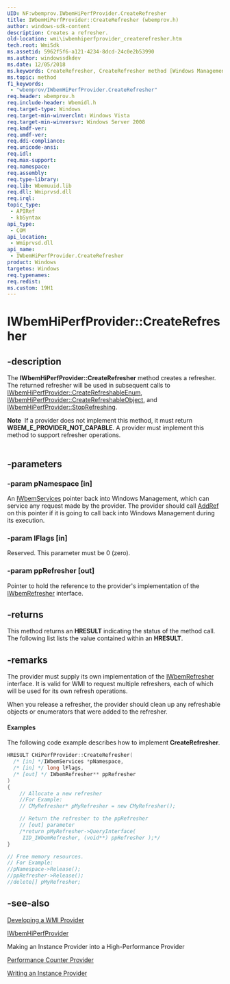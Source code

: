 ```yaml
---
UID: NF:wbemprov.IWbemHiPerfProvider.CreateRefresher
title: IWbemHiPerfProvider::CreateRefresher (wbemprov.h)
author: windows-sdk-content
description: Creates a refresher.
old-location: wmi\iwbemhiperfprovider_createrefresher.htm
tech.root: WmiSdk
ms.assetid: 5962f5f6-a121-4234-8dcd-24c0e2b53990
ms.author: windowssdkdev
ms.date: 12/05/2018
ms.keywords: CreateRefresher, CreateRefresher method [Windows Management Instrumentation], CreateRefresher method [Windows Management Instrumentation],IWbemHiPerfProvider interface, IWbemHiPerfProvider interface [Windows Management Instrumentation],CreateRefresher method, IWbemHiPerfProvider.CreateRefresher, IWbemHiPerfProvider::CreateRefresher, _hmm_iwbemhiperfprovider_createrefresher, wbemprov/IWbemHiPerfProvider::CreateRefresher, wmi.iwbemhiperfprovider_createrefresher
ms.topic: method
f1_keywords: 
 - "wbemprov/IWbemHiPerfProvider.CreateRefresher"
req.header: wbemprov.h
req.include-header: Wbemidl.h
req.target-type: Windows
req.target-min-winverclnt: Windows Vista
req.target-min-winversvr: Windows Server 2008
req.kmdf-ver: 
req.umdf-ver: 
req.ddi-compliance: 
req.unicode-ansi: 
req.idl: 
req.max-support: 
req.namespace: 
req.assembly: 
req.type-library: 
req.lib: Wbemuuid.lib
req.dll: Wmiprvsd.dll
req.irql: 
topic_type:
 - APIRef
 - kbSyntax
api_type:
 - COM
api_location:
 - Wmiprvsd.dll
api_name:
 - IWbemHiPerfProvider.CreateRefresher
product: Windows
targetos: Windows
req.typenames: 
req.redist: 
ms.custom: 19H1
---
```


# IWbemHiPerfProvider::CreateRefresher


## -description


The 
<b>IWbemHiPerfProvider::CreateRefresher</b> method creates a refresher. The returned refresher will be used in subsequent calls to 
<a href="https://docs.microsoft.com/windows/desktop/api/wbemprov/nf-wbemprov-iwbemhiperfprovider-createrefreshableenum">IWbemHiPerfProvider::CreateRefreshableEnum</a>, 
<a href="https://docs.microsoft.com/windows/desktop/api/wbemprov/nf-wbemprov-iwbemhiperfprovider-createrefreshableobject">IWbemHiPerfProvider::CreateRefreshableObject</a>, and 
<a href="https://docs.microsoft.com/windows/desktop/api/wbemprov/nf-wbemprov-iwbemhiperfprovider-stoprefreshing">IWbemHiPerfProvider::StopRefreshing</a>.
<div class="alert"><b>Note</b>  If a provider does not implement this method, it must return <b>WBEM_E_PROVIDER_NOT_CAPABLE</b>. A provider must implement this method to support refresher operations.</div><div> </div>

## -parameters




### -param pNamespace [in]

An 
<a href="https://docs.microsoft.com/windows/desktop/api/wbemcli/nn-wbemcli-iwbemservices">IWbemServices</a> pointer back into Windows Management, which can service any request made by the provider. The provider should call <a href="https://docs.microsoft.com/windows/desktop/api/unknwn/nf-unknwn-iunknown-addref">AddRef</a> on this pointer if it is going to call back into Windows Management during its execution.


### -param lFlags [in]

Reserved. This parameter must be 0 (zero).


### -param ppRefresher [out]

Pointer to hold the reference to the provider's implementation of the 
<a href="https://docs.microsoft.com/windows/desktop/api/wbemcli/nn-wbemcli-iwbemrefresher">IWbemRefresher</a> interface.


## -returns



This method returns an <b>HRESULT</b> indicating the status of the method call. The following list lists the value contained within an <b>HRESULT</b>.




## -remarks



The provider must supply its own implementation of the 
<a href="https://docs.microsoft.com/windows/desktop/api/wbemcli/nn-wbemcli-iwbemrefresher">IWbemRefresher</a> interface. It is valid for WMI to request multiple refreshers, each of which will be used for its own refresh operations.

When you release a refresher, the provider should clean up any refreshable objects or enumerators that were added to the refresher.


#### Examples

The following code example describes how to implement 
<b>CreateRefresher</b>.


```cpp
HRESULT CHiPerfProvider::CreateRefresher(
  /* [in] */IWbemServices *pNamespace,
  /* [in] */ long lFlags,
  /* [out] */ IWbemRefresher** ppRefresher
)
{
    // Allocate a new refresher
    //For Example:
    // CMyRefresher* pMyRefresher = new CMyRefresher();

    // Return the refresher to the ppRefresher
    // [out] parameter
    /*return pMyRefresher->QueryInterface(
     IID_IWbemRefresher, (void**) ppRefresher );*/
}

// Free memory resources.
// For Example:
//pNamespace->Release();
//ppRefresher->Release();
//delete[] pMyRefresher;
```





## -see-also




<a href="https://docs.microsoft.com/windows/desktop/WmiSdk/developing-a-wmi-provider">Developing a WMI Provider</a>



<a href="https://docs.microsoft.com/windows/desktop/api/wbemprov/nn-wbemprov-iwbemhiperfprovider">IWbemHiPerfProvider</a>



Making an Instance Provider into a High-Performance Provider



<a href="https://docs.microsoft.com/windows/desktop/WmiSdk/performance-counter-provider">Performance Counter Provider</a>



<a href="https://docs.microsoft.com/windows/desktop/WmiSdk/making-an-instance-provider-into-a-high-performance-provider">Writing an Instance Provider</a>
 

 

